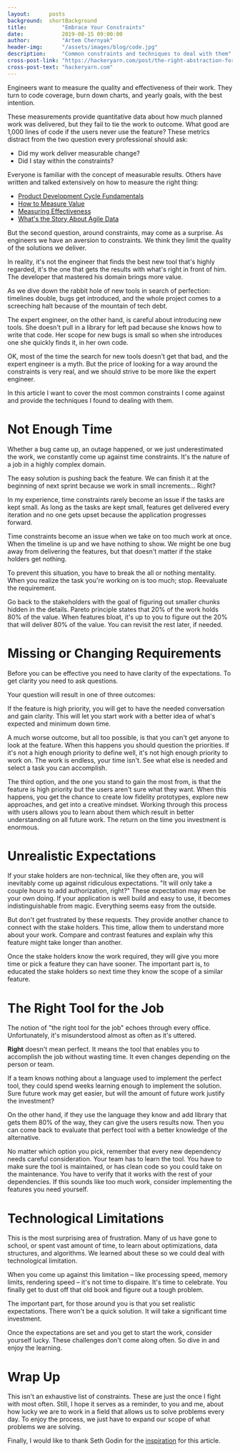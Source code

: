 ```yaml
---
layout:      posts
background:  shortBackground
title:           "Embrace Your Constraints"
date:            2019-08-15 09:00:00
author:          "Artem Chernyak"
header-img:      "/assets/images/blog/code.jpg"
description:     "Common constraints and techniques to deal with them"
cross-post-link: "https://hackeryarn.com/post/the-right-abstraction-for-lambdas/"
cross-post-text: "hackeryarn.com"
---
```


Engineers want to measure the quality and effectiveness of their work. They turn to code coverage, burn down charts, and yearly goals, with the best intention.

These measurements provide quantitative data about how much planned work was delivered, but they fail to tie the work to outcome. What good are 1,000 lines of code if the users never use the feature? These metrics distract from the two question every professional should ask:

-   Did my work deliver measurable change?
-   Did I stay within the constraints?

Everyone is familiar with the concept of measurable results. Others have written and talked extensively on how to measure the right thing: 

-   [Product Development Cycle Fundamentals](https://blog.ycombinator.com/product-development-cycle-fundamentals/)
-   [How to Measure Value](https://www.thoughtworks.com/insights/blog/how-measure-value)
-   [Measuring Effectiveness](https://medium.com/@LyndhurstGroup/measuring-effectiveness-fe84b08d9035)
-   [What's the Story About Agile Data](https://www.agilealliance.org/resources/videos/whats-the-story-about-agile-data/)

But the second question, around constraints, may come as a surprise. As engineers we have an aversion to constraints. We think they limit the quality of the solutions we deliver.

In reality, it's not the engineer that finds the best new tool that's highly regarded, it's the one that gets the results with what's right in front of him. The developer that mastered his domain brings more value.

As we dive down the rabbit hole of new tools in search of perfection: timelines double, bugs get introduced, and the whole project comes to a screeching halt because of the mountain of tech debt.

The expert engineer, on the other hand, is careful about introducing new tools. She doesn't pull in a library for left pad because she knows how to write that code. Her scope for new bugs is small so when she introduces one she quickly finds it, in her own code.

OK, most of the time the search for new tools doesn't get that bad, and the expert engineer is a myth. But the price of looking for a way around the constraints is very real, and we should strive to be more like the expert engineer.

In this article I want to cover the most common constraints I come against and provide the techniques I found to dealing with them.

# Not Enough Time

Whether a bug came up, an outage happened, or we just underestimated the work, we constantly come up against time constraints. It's the nature of a job in a highly complex domain.

The easy solution is pushing back the feature. We can finish it at the beginning of next sprint because we work in small increments&#x2026; Right?

In my experience, time constraints rarely become an issue if the tasks are kept small. As long as the tasks are kept small, features get delivered every iteration and no one gets upset because the application progresses forward.

Time constraints become an issue when we take on too much work at once. When the timeline is up and we have nothing to show. We might be one bug away from delivering the features, but that doesn't matter if the stake holders get nothing.

To prevent this situation, you have to break the all or nothing mentality. When you realize the task you're working on is too much; stop. Reevaluate the requirement.

Go back to the stakeholders with the goal of figuring out smaller chunks hidden in the details. Pareto principle states that 20% of the work holds 80% of the value. When features bloat, it's up to you to figure out the 20% that will deliver 80% of the value. You can revisit the rest later, if needed.

# Missing or Changing Requirements

Before you can be effective you need to have clarity of the expectations. To get clarity you need to ask questions.

Your question will result in one of three outcomes:

If the feature is high priority, you will get to have the needed conversation and gain clarity. This will let you start work with a better idea of what's expected and minimum down time.

A much worse outcome, but all too possible, is that you can't get anyone to look at the feature. When this happens you should question the priorities. If it's not a high enough priority to define well, it's not high enough priority to work on. The work is endless, your time isn't. See what else is needed and select a task you can accomplish.

The third option, and the one you stand to gain the most from, is that the feature is high priority but the users aren't sure what they want. When this happens, you get the chance to create low fidelity prototypes, explore new approaches, and get into a creative mindset. Working through this process with users allows you to learn about them which result in better understanding on all future work. The return on the time you investment is enormous.

# Unrealistic Expectations

If your stake holders are non-technical, like they often are, you will inevitably come up against ridiculous expectations. "It will only take a couple hours to add authorization, right?" These expectation may even be your own doing. If your application is well build and easy to use, it becomes indistinguishable from magic. Everything seems easy from the outside.

But don't get frustrated by these requests. They provide another chance to connect with the stake holders. This time, allow them to understand more about your work. Compare and contrast features and explain why this feature might take longer than another.

Once the stake holders know the work required, they will give you more time or pick a feature they can have sooner. The important part is, to educated the stake holders so next time they know the scope of a similar feature.

# The Right Tool for the Job

The notion of "the right tool for the job" echoes through every office. Unfortunately, it's misunderstood almost as often as it's uttered.

**Right** doesn't mean perfect. It means the tool that enables you to accomplish the job without wasting time. It even changes depending on the person or team.

If a team knows nothing about a language used to implement the perfect tool, they could spend weeks learning enough to implement the solution. Sure future work may get easier, but will the amount of future work justify the investment?

On the other hand, if they use the language they know and add library that gets them 80% of the way, they can give the users results now. Then you can come back to evaluate that perfect tool with a better knowledge of the alternative.

No matter which option you pick, remember that every new dependency needs careful consideration. Your team has to learn the tool. You have to make sure the tool is maintained, or has clean code so you could take on the maintenance. You have to verify that it works with the rest of your dependencies. If this sounds like too much work, consider implementing the features you need yourself.

# Technological Limitations

This is the most surprising area of frustration. Many of us have gone to school, or spent vast amount of time, to learn about optimizations, data structures, and algorithms. We learned about these so we could deal with technological limitation.

When you come up against this limitation &#x2013; like processing speed, memory limits, rendering speed &#x2013; it's not time to dispaire. It's time to celebrate. You finally get to dust off that old book and figure out a tough problem.

The important part, for those around you is that you set realistic expectations. There won't be a quick solution. It will take a significant time investment.

Once the expectations are set and you get to start the work, consider yourself lucky. These challenges don't come along often. So dive in and enjoy the learning.

# Wrap Up

This isn't an exhaustive list of constraints. These are just the once I fight with most often. Still, I hope it serves as a reminder, to you and me, about how lucky we are to work in a field that allows us to solve problems every day. To enjoy the process, we just have to expand our scope of what problems we are solving.

Finally, I would like to thank Seth Godin for the [inspiration](https://seths.blog/2019/06/constraints-and-measurement/) for this article.
